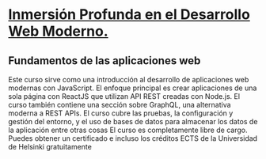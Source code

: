 # [Inmersión Profunda en el Desarrollo Web Moderno.](https://fullstackopen.com/es/)

## Fundamentos de las aplicaciones web

Este curso sirve como una introducción al desarrollo de aplicaciones web modernas con JavaScript. El enfoque principal es crear aplicaciones de una sola página con ReactJS que utilizan API REST creadas con Node.js. El curso también contiene una sección sobre GraphQL, una alternativa moderna a REST APIs.
El curso cubre las pruebas, la configuración y gestión del entorno, y el uso de bases de datos para almacenar los datos de la aplicación entre otras cosas
El curso es completamente libre de cargo. Puedes obtener un certificado e incluso los créditos ECTS de la Universidad de Helsinki gratuitamente

